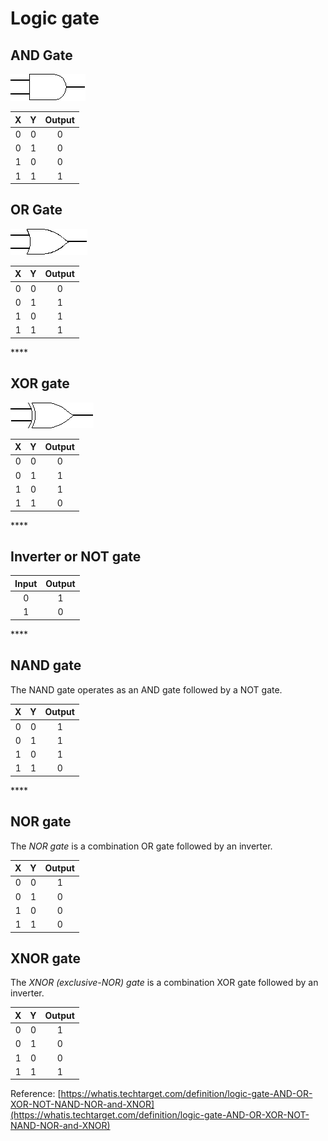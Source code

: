 # Logic gate

##  AND Gate

![](.gitbook/assets/image%20%2829%29.png)

| X | Y | Output |
| :---: | :---: | :---: |
| 0 | 0 | 0 |
| 0 | 1 | 0 |
| 1 | 0 | 0 |
| 1 | 1 | 1 |



##  **OR Gate**

![](.gitbook/assets/image%20%2820%29.png)

| X | Y | Output |
| :---: | :---: | :---: |
| 0 | 0 | 0 |
| 0 | 1 | 1 |
| 1 | 0 | 1 |
| 1 | 1 | 1 |

\*\*\*\*

##  **XOR gate**

![](.gitbook/assets/image%20%2837%29.png)

| X | Y | Output |
| :---: | :---: | :---: |
| 0 | 0 | 0 |
| 0 | 1 | 1 |
| 1 | 0 | 1 |
| 1 | 1 | 0 |

\*\*\*\*

##  **Inverter or NOT gate**

| Input | Output |
| :---: | :---: |
| 0 | 1 |
| 1 | 0 |

\*\*\*\*

##  **NAND gate**

The NAND gate operates as an AND gate followed by a NOT gate.

| X | Y | Output |
| :---: | :---: | :---: |
| 0 | 0 | 1 |
| 0 | 1 | 1 |
| 1 | 0 | 1 |
| 1 | 1 | 0 |

\*\*\*\*

##  **NOR gate**

 The _NOR gate_ is a combination OR gate followed by an inverter.

| X | Y | Output |
| :---: | :---: | :---: |
| 0 | 0 | 1 |
| 0 | 1 | 0 |
| 1 | 0 | 0 |
| 1 | 1 | 0 |



##  **XNOR gate**

 The _XNOR \(exclusive-NOR\) gate_ is a combination XOR gate followed by an inverter.

| X | Y | Output |
| :---: | :---: | :---: |
| 0 | 0 | 1 |
| 0 | 1 | 0 |
| 1 | 0 | 0 |
| 1 | 1 | 1 |



Reference: [https://whatis.techtarget.com/definition/logic-gate-AND-OR-XOR-NOT-NAND-NOR-and-XNOR](https://whatis.techtarget.com/definition/logic-gate-AND-OR-XOR-NOT-NAND-NOR-and-XNOR)

